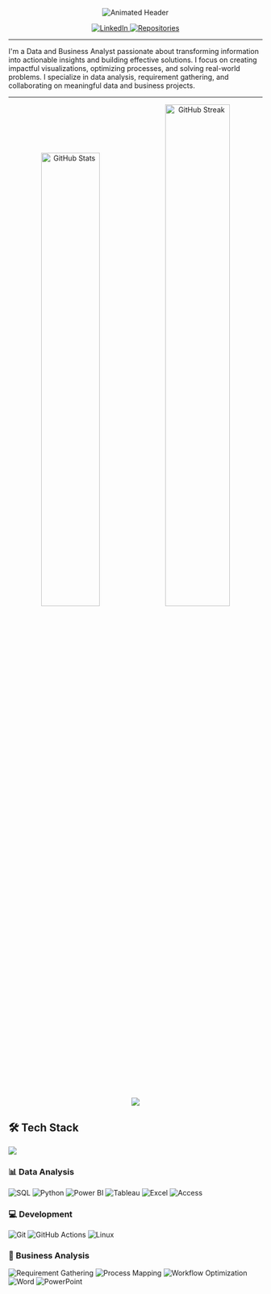 <p align="center">
  <img src="https://readme-typing-svg.demolab.com?font=Fira+Code&size=20&duration=2800&pause=1000&color=4ECDC4&center=true&vCenter=true&width=800&lines=Hi+I+am+Swathi+Valluri;Data+Analyst+%7C+Open+Source+Contributor" alt="Animated Header" />
</p>

<p align="center">
  <a href="https://www.linkedin.com/in/swathi-valluri">
    <img src="https://img.shields.io/badge/LinkedIn-0A66C2?style=for-the-badge&logo=linkedin&logoColor=white" alt="LinkedIn">
  </a>
  <a href="https://github.com/swathi-valluri?tab=repositories">
    <img src="https://img.shields.io/badge/dynamic/json?url=https%3A%2F%2Fapi.github.com%2Fusers%2Fswathi-valluri&query=%24.public_repos&label=Repositories&color=brightgreen&logo=github&style=for-the-badge" alt="Repositories">
  </a>
</p>

---

I'm a Data and Business Analyst passionate about transforming information into actionable insights and building effective solutions. I focus on creating impactful visualizations, optimizing processes, and solving real-world problems. I specialize in data analysis, requirement gathering, and collaborating on meaningful data and business projects.

---

<div align="center">
  <img src="https://github-readme-stats.vercel.app/api?username=swathi-valluri&show_icons=true&theme=dark" alt="GitHub Stats" width="48%">
  <img src="https://github-readme-streak-stats.herokuapp.com/?user=swathi-valluri&theme=dark" alt="GitHub Streak" width="50.5%">
  <img src = "https://github-readme-activity-graph.vercel.app/graph?username=swathi-valluri&theme=merko"/>
</div>

## 🛠️ Tech Stack

![](https://github-readme-stats.vercel.app/api/top-langs/?username=swathi-valluri&theme=dark&hide_border=false&include_all_commits=false&count_private=true&layout=compact)


### 📊 Data Analysis

![SQL](https://img.shields.io/badge/SQL-blue?style=flat&logo=postgresql&logoColor=white)
![Python](https://img.shields.io/badge/Python-3776AB?style=flat&logo=python&logoColor=white)
![Power BI](https://img.shields.io/badge/Power%20BI-F2C811?style=flat&logo=powerbi&logoColor=black)
![Tableau](https://img.shields.io/badge/Tableau-E97627?style=flat&logo=tableau&logoColor=white)
![Excel](https://img.shields.io/badge/Excel-217346?style=flat&logo=microsoft-excel&logoColor=white)
![Access](https://img.shields.io/badge/Access-A43737?style=flat&logo=microsoft-access&logoColor=white)

### 💻 Development 

![Git](https://img.shields.io/badge/Git-F05032?style=flat&logo=git&logoColor=white)
![GitHub Actions](https://img.shields.io/badge/GitHub_Actions-2088FF?style=flat&logo=githubactions&logoColor=white)
![Linux](https://img.shields.io/badge/Linux-FCC624?style=flat&logo=linux&logoColor=black)

### 💼 Business Analysis

![Requirement Gathering](https://img.shields.io/badge/Requirement%20Gathering-blue)
![Process Mapping](https://img.shields.io/badge/Process%20Mapping-blue)
![Workflow Optimization](https://img.shields.io/badge/Workflow%20Optimization-blue)
![Word](https://img.shields.io/badge/Word-2B579A?style=flat&logo=microsoft-word&logoColor=white)
![PowerPoint](https://img.shields.io/badge/PowerPoint-B7472A?style=flat&logo=microsoft-powerpoint&logoColor=white)